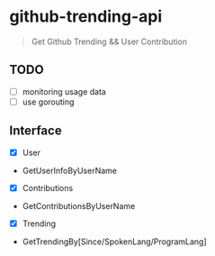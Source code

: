 # github-trending-api

> Get Github Trending && User Contribution 

## TODO

- [ ] monitoring usage data
- [ ] use gorouting

## Interface

- [x] User
* GetUserInfoByUserName

- [x] Contributions
* GetContributionsByUserName

- [x] Trending
* GetTrendingBy[Since/SpokenLang/ProgramLang]


